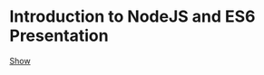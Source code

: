 # Introduction to NodeJS and ES6 Presentation

[Show](https://carlsonorozco.github.io/introduction-to-nodejs-and-es6/)
